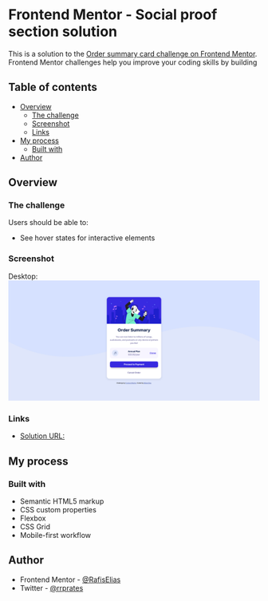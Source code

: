 # Frontend Mentor - Social proof section solution

This is a solution to the [Order summary card challenge on Frontend Mentor](https://www.frontendmentor.io/challenges/order-summary-component-QlPmajDUj). Frontend Mentor challenges help you improve your coding skills by building 

## Table of contents

- [Overview](#overview)
  - [The challenge](#the-challenge)
  - [Screenshot](#screenshot)
  - [Links](#links)
- [My process](#my-process)
  - [Built with](#built-with)
- [Author](#author)

## Overview

### The challenge

Users should be able to:

- See hover states for interactive elements

### Screenshot
Desktop:
![Desktop](./images/screenshot.png)

<!-- mobile:
![Mobile](./images/screenshot.png) -->

### Links

- [Solution URL:](https://github.com/RafisElias/order-summary-card)
<!-- - [Live Site URL:](https://jazzy-melba-629cb0.netlify.app/) -->

## My process

### Built with

- Semantic HTML5 markup
- CSS custom properties
- Flexbox
- CSS Grid
- Mobile-first workflow

## Author

- Frontend Mentor - [@RafisElias](RafisElias)
- Twitter - [@rrprates](https://twitter.com/rrprates)
